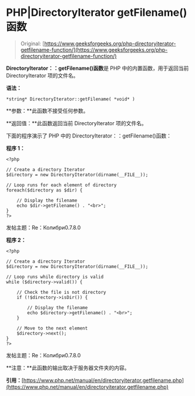 # PHP|DirectoryIterator getFilename()函数

> Original: [https://www.geeksforgeeks.org/php-directoryiterator-getfilename-function/](https://www.geeksforgeeks.org/php-directoryiterator-getfilename-function/)

**DirectoryIterator：：getFilename()函数**是 PHP 中的内置函数，用于返回当前 DirectoryIterator 项的文件名。

**语法：**

```
*string* DirectoryIterator::getFilename( *void* )
```

**参数：**此函数不接受任何参数。

**返回值：**此函数返回当前 DirectoryIterator 项的文件名。

下面的程序演示了 PHP 中的 DirectoryIterator：：getFilename()函数：

**程序 1：**

```
<?php

// Create a directory Iterator
$directory = new DirectoryIterator(dirname(__FILE__));

// Loop runs for each element of directory
foreach($directory as $dir) {

    // Display the filename
    echo $dir->getFilename() . "<br>";
}
?> 
```

发帖主题：Re：Колибри0.7.8.0

**程序 2：**

```
<?php

// Create a directory Iterator
$directory = new DirectoryIterator(dirname(__FILE__));

// Loop runs while directory is valid
while ($directory->valid()) {

    // Check the file is not directory
    if (!$directory->isDir()) {

        // Display the filename
        echo $directory->getFilename() . "<br>";
    }

    // Move to the next element
    $directory->next();
}
?>
```

发帖主题：Re：Колибри0.7.8.0

**注意：**此函数的输出取决于服务器文件夹的内容。

**引用：**[https://www.php.net/manual/en/directoryiterator.getfilename.php](https://www.php.net/manual/en/directoryiterator.getfilename.php)